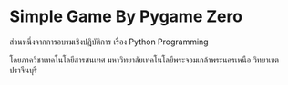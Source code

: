 # Simple Game By Pygame Zero

ส่วนหนึ่งจากการอบรมเชิงปฎิบัติการ เรื่อง Python Programming

โดยภาควิชาเทคโนโลยีสารสนเทศ มหาวิทยาลัยเทคโนโลยีพระจอมเกล้าพระนครเหนือ วิทยาเขตปราจีนบุรี

